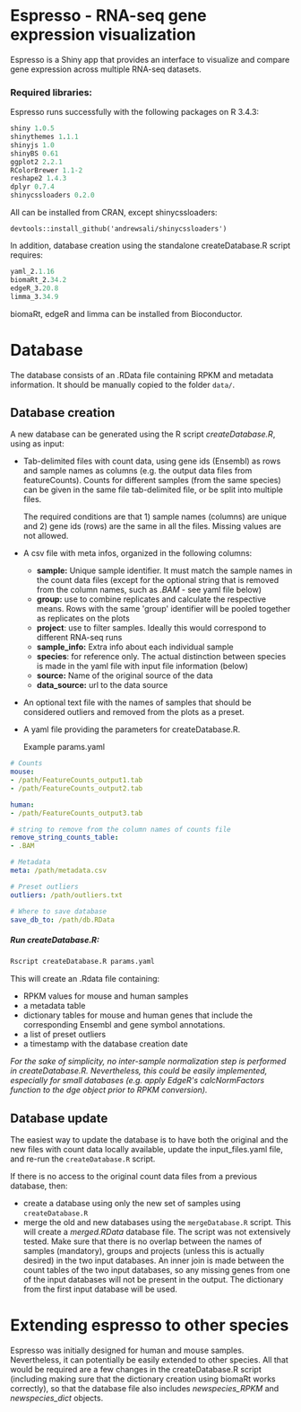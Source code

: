 # Espresso - RNA-seq gene expression visualization

Espresso is a Shiny app that provides an interface to visualize and compare gene expression across multiple RNA-seq datasets.

### Required libraries:

Espresso runs successfully with the following packages on R 3.4.3:

```r
shiny 1.0.5
shinythemes 1.1.1
shinyjs 1.0
shinyBS 0.61
ggplot2 2.2.1
RColorBrewer 1.1-2
reshape2 1.4.3
dplyr 0.7.4
shinycssloaders 0.2.0
```


All can be installed from CRAN, except shinycssloaders:
```
devtools::install_github('andrewsali/shinycssloaders')
```

In addition, database creation using the standalone createDatabase.R script requires:
```r
yaml_2.1.16
biomaRt_2.34.2
edgeR_3.20.8
limma_3.34.9
```
biomaRt, edgeR and limma can be installed from Bioconductor.


# Database

The database consists of an .RData file containing RPKM and metadata information. It should be manually copied to the folder `data/`.

## Database creation

A new database can be generated using the R script _createDatabase.R_, using as input:

- Tab-delimited files with count data, using gene ids (Ensembl) as rows and sample names as columns (e.g. the output data files from featureCounts). Counts for
different samples (from the same species) can be given in the same file tab-delimited file, or be split into multiple files.

  The required conditions are that 1) sample names (columns) are unique and 2) gene ids (rows) are the same in all the files. Missing values are not allowed.

- A csv file with meta infos, organized in the following columns:

  - **sample:** Unique sample identifier. It must match the sample names in the count data files (except for the optional string that is removed from the column names, such as _.BAM_ - see yaml file below)
  - **group:** use to combine replicates and calculate the respective means. Rows with the same 'group' identifier will be pooled together as replicates on the plots
  - **project**: use to filter samples. Ideally this would correspond to different RNA-seq runs
  - **sample_info:** Extra info about each individual sample
  - **species**: for reference only. The actual distinction between species is made in the yaml file with input file information (below)
  - **source:** Name of the original source of the data
  - **data_source:** url to the data source


- An optional text file with the names of samples that should be considered outliers and removed from the plots as a preset.

- A yaml file providing the parameters for createDatabase.R.

    Example params.yaml

```yaml
# Counts
mouse:
- /path/FeatureCounts_output1.tab
- /path/FeatureCounts_output2.tab

human:
- /path/FeatureCounts_output3.tab

# string to remove from the column names of counts file
remove_string_counts_table:
- .BAM

# Metadata
meta: /path/metadata.csv

# Preset outliers
outliers: /path/outliers.txt

# Where to save database
save_db_to: /path/db.RData
```

##### Run createDatabase.R:

```bash
Rscript createDatabase.R params.yaml
```

This will create an .Rdata file containing:

- RPKM values for mouse and human samples
- a metadata table
- dictionary tables for mouse and human genes that include the corresponding Ensembl and gene symbol annotations.
- a list of preset outliers
- a timestamp with the database creation date


_For the sake of simplicity, no inter-sample normalization step is performed in createDatabase.R. Nevertheless, this could be easily implemented, especially for small databases (e.g. apply EdgeR's calcNormFactors function to the dge object prior to RPKM conversion)._

## Database update

The easiest way to update the database is to have both the original and the new files with count data locally available, update the input_files.yaml file, and re-run the `createDatabase.R` script.

If there is no access to the original count data files from a previous database, then:
- create a database using only the new set of samples using `createDatabase.R`
- merge the old and new databases using the `mergeDatabase.R` script. This will create a _merged.RData_ database file. The script was not extensively tested. Make sure that there is no overlap between the names of samples (mandatory), groups and projects (unless this is actually desired) in the two input databases. An inner join is made between the count tables of the two input databases, so any missing genes from one of the input databases will not be present in the output. The dictionary from the first input database will be used.

# Extending espresso to other species

Espresso was initially designed for human and mouse samples. Nevertheless, it can potentially be easily extended to other species. All that would be required are a few changes in the createDatabase.R script (including making sure that the dictionary creation using biomaRt works correctly), so that the database file also includes _newspecies_RPKM_ and _newspecies_dict_ objects.
